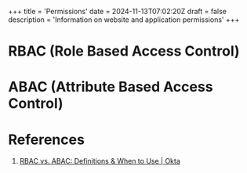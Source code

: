 +++
title = 'Permissions'
date = 2024-11-13T07:02:20Z
draft = false
description = 'Information on website and application permissions'
+++

# RBAC (Role Based Access Control)

# ABAC (Attribute Based Access Control)

# References

1. [RBAC vs. ABAC: Definitions & When to Use | Okta](https://www.okta.com/identity-101/role-based-access-control-vs-attribute-based-access-control/)
